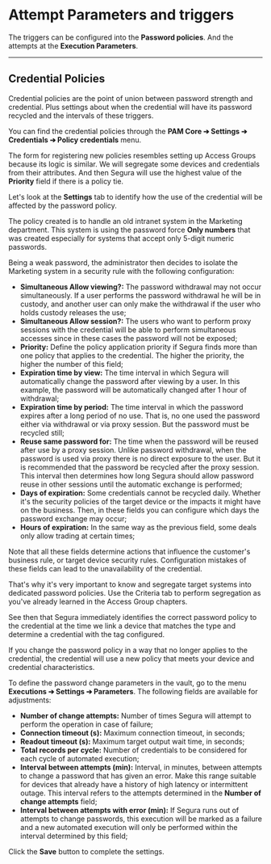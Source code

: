 # Attempt Parameters and triggers

The triggers can be configured into the **Password policies**. And the attempts at the **Execution Parameters**.

---

## **Credential Policies**

Credential policies are the point of union between password strength and credential. Plus settings about when the credential will have its password recycled and the intervals of these triggers.

You can find the credential policies through the **PAM Core ➔ Settings ➔ Credentials ➔ Policy credentials** menu.

The form for registering new policies resembles setting up Access Groups because its logic is similar. We will segregate some devices and credentials from their attributes. And then Segura will use the highest value of the **Priority** field if there is a policy tie.

Let's look at the **Settings** tab to identify how the use of the credential will be affected by the password policy.

The policy created is to handle an old intranet system in the Marketing department. This system is using the password force **Only numbers** that was created especially for systems that accept only 5-digit numeric passwords.

Being a weak password, the administrator then decides to isolate the Marketing system in a security rule with the following configuration:

* **Simultaneous Allow viewing?:** The password withdrawal may not occur simultaneously. If a user performs the password withdrawal he will be in custody, and another user can only make the withdrawal if the user who holds custody releases the use;  
* **Simultaneous Allow session?:** The users who want to perform proxy sessions with the credential will be able to perform simultaneous accesses since in these cases the password will not be exposed;  
* **Priority:** Define the policy application priority if Segura finds more than one policy that applies to the credential. The higher the priority, the higher the number of this field;  
* **Expiration time by view:** The time interval in which Segura will automatically change the password after viewing by a user. In this example, the password will be automatically changed after 1 hour of withdrawal;  
* **Expiration time by period:** The time interval in which the password expires after a long period of no use. That is, no one used the password either via withdrawal or via proxy session. But the password must be recycled still;  
* **Reuse same password for:** The time when the password will be reused after use by a proxy session. Unlike password withdrawal, when the password is used via proxy there is no direct exposure to the user. But it is recommended that the password be recycled after the proxy session. This interval then determines how long Segura should allow password reuse in other sessions until the automatic exchange is performed;  
* **Days of expiration:** Some credentials cannot be recycled daily. Whether it's the security policies of the target device or the impacts it might have on the business. Then, in these fields you can configure which days the password exchange may occur;  
* **Hours of expiration:** In the same way as the previous field, some deals only allow trading at certain times;

Note that all these fields determine actions that influence the customer's business rule, or target device security rules. Configuration mistakes of these fields can lead to the unavailability of the credential.

That's why it's very important to know and segregate target systems into dedicated password policies. Use the Criteria tab to perform segregation as you've already learned in the Access Group chapters.

See then that Segura immediately identifies the correct password policy to the credential at the time we link a device that matches the type and determine a credential with the tag configured.

If you change the password policy in a way that no longer applies to the credential, the credential will use a new policy that meets your device and credential characteristics.

To define the password change parameters in the vault, go to the menu **Executions ➔ Settings ➔ Parameters**. The following fields are available for adjustments:

* **Number of change attempts:** Number of times Segura will attempt to perform the operation in case of failure;  
* **Connection timeout (s):** Maximum connection timeout, in seconds;  
* **Readout timeout (s):** Maximum target output wait time, in seconds;  
* **Total records per cycle:** Number of credentials to be considered for each cycle of automated execution;  
* **Interval between attempts (min):** Interval, in minutes, between attempts to change a password that has given an error. Make this range suitable for devices that already have a history of high latency or intermittent outage. This interval refers to the attempts determined in the **Number of change attempts** field;  
* **Interval between attempts with error (min):** If Segura runs out of attempts to change passwords, this execution will be marked as a failure and a new automated execution will only be performed within the interval determined by this field;

Click the **Save** button to complete the settings.

